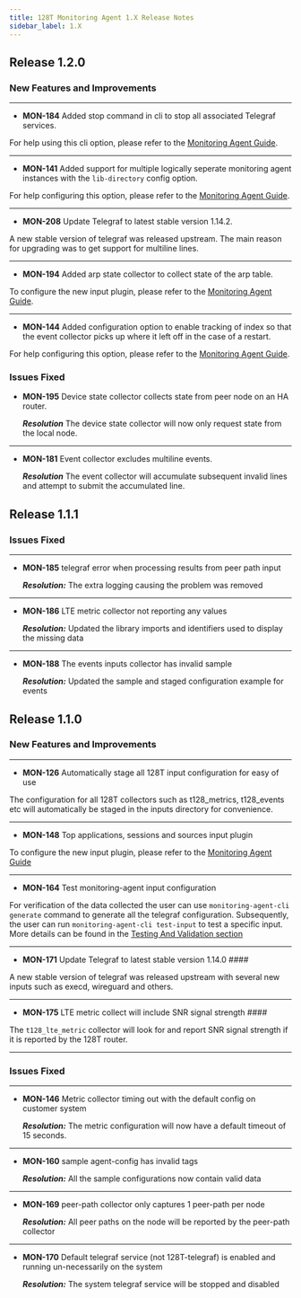 ```yaml
---
title: 128T Monitoring Agent 1.X Release Notes
sidebar_label: 1.X
---
```

## Release 1.2.0

### New Features and Improvements

---
- **MON-184** Added stop command in cli to stop all associated Telegraf services.

For help using this cli option, please refer to the [Monitoring Agent Guide](plugin_monitoring_agent.md#stopping-services).

---
- **MON-141** Added support for multiple logically seperate monitoring agent instances with the `lib-directory` config option.

For help configuring this option, please refer to the [Monitoring Agent Guide](plugin_monitoring_agent.md#configuration).

---
- **MON-208** Update Telegraf to latest stable version 1.14.2.

A new stable version of telegraf was released upstream. The main reason for upgrading was to get support for multiline lines.

---
- **MON-194** Added arp state collector to collect state of the arp table.

To configure the new input plugin, please refer to the [Monitoring Agent Guide](plugin_monitoring_agent.md#arp-state-collector).

---
- **MON-144** Added configuration option to enable tracking of index so that the event collector picks up where it left off in the case of a restart.

For help configuring this option, please refer to the [Monitoring Agent Guide](plugin_monitoring_agent.md#event-collector).


### Issues Fixed

- **MON-195** Device state collector collects state from peer node on an HA router.

  _**Resolution**_ The device state collector will now only request state from the local node.

---
- **MON-181** Event collector excludes multiline events.

  _**Resolution**_ The event collector will accumulate subsequent invalid lines and attempt to submit the accumulated line.


## Release 1.1.1

### Issues Fixed

----
- **MON-185** telegraf error when processing results from peer path input

  _**Resolution:**_ The extra logging causing the problem was removed
------
- **MON-186** LTE metric collector not reporting any values

  _**Resolution:**_ Updated the library imports and identifiers used to display the missing data
------
- **MON-188** The events inputs collector has invalid sample

  _**Resolution:**_ Updated the sample and staged configuration example for events


## Release 1.1.0

### New Features and Improvements

----
- **MON-126** Automatically stage all 128T input configuration for easy of use

The configuration for all 128T collectors such as t128_metrics, t128_events etc will automatically be staged in the inputs directory for convenience.

----
- **MON-148** Top applications, sessions and sources input plugin

To configure the new input plugin, please refer to the [Monitoring Agent Guide](plugin_monitoring_agent.md#top-analytics-collector)

----

- **MON-164** Test monitoring-agent input configuration

For verification of the data collected the user can use `monitoring-agent-cli generate` command to generate all the telegraf configuration. Subsequently, the user can run `monitoring-agent-cli test-input` to test a specific input. More details can be found in the [Testing And Validation section](plugin_monitoring_agent.md#testing-and-validation)

----

- **MON-171** Update Telegraf to latest stable version 1.14.0 ####

A new stable version of telegraf was released upstream with several new inputs such as execd, wireguard and others.

----
- **MON-175** LTE metric collect will include SNR signal strength ####

The `t128_lte_metric` collector will look for and report SNR signal strength if it is reported by the 128T router.

----


### Issues Fixed

----
- **MON-146** Metric collector timing out with the default config on customer system

  _**Resolution:**_ The metric configuration will now have a default timeout of 15 seconds.
------
- **MON-160** sample agent-config has invalid tags

  _**Resolution:**_ All the sample configurations now contain valid data
------
- **MON-169** peer-path collector only captures 1 peer-path per node

  _**Resolution:**_ All peer paths on the node will be reported by the peer-path collector
------
- **MON-170** Default telegraf service (not 128T-telegraf) is enabled and running un-necessarily on the system

  _**Resolution:**_ The system telegraf service will be stopped and disabled

